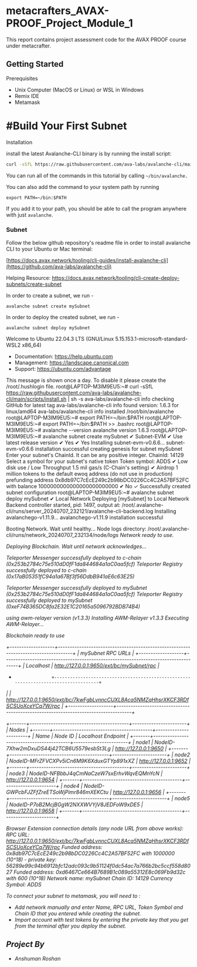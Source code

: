 # metacrafters_AVAX-PROOF_Project_Module_1
This report contains project assessment code for the AVAX PROOF course under metacrafter.

## Getting Started
Prerequisites
- Unix Computer (MacOS or Linux) or WSL in Windows
- Remix IDE
- Metamask

# #Build Your First Subnet
Installation

install the latest Avalanche-CLI binary is by running the install script:
```sh
curl -sSfL https://raw.githubusercontent.com/ava-labs/avalanche-cli/main/scripts/install.sh | sh -s
```
You can run all of the commands in this tutorial by calling ```~/bin/avalanche.```

You can also add the command to your system path by running

```
export PATH=~/bin:$PATH
```
If you add it to your path, you should be able to call the program anywhere with just ```avalanche```.
### Subnet 
 
Follow the below github repository's readme file in order to install avalanche CLI to your Ubuntu or Mac terminal:
 
 [https://docs.avax.network/tooling/cli-guides/install-avalanche-cli](https://github.com/ava-labs/avalanche-cli)

 Helping Resource: https://docs.avax.network/tooling/cli-create-deploy-subnets/create-subnet

In order to create a subnet, we run -

```
avalanche subnet create mySubnet
```

In order to deploy the created subnet, we run -

```
avalanche subnet deploy mySubnet
```


Welcome to Ubuntu 22.04.3 LTS (GNU/Linux 5.15.153.1-microsoft-standard-WSL2 x86_64)

 * Documentation:  https://help.ubuntu.com
 * Management:     https://landscape.canonical.com
 * Support:        https://ubuntu.com/advantage


This message is shown once a day. To disable it please create the
/root/.hushlogin file.
root@LAPTOP-M3IM9EU5:~# curl -sSfL https://raw.githubusercontent.com/ava-labs/avalanche-cli/main/scripts/install.sh | sh -s
ava-labs/avalanche-cli info checking GitHub for latest tag
ava-labs/avalanche-cli info found version: 1.6.3 for linux/amd64
ava-labs/avalanche-cli info installed /root/bin/avalanche
root@LAPTOP-M3IM9EU5:~# export PATH=~/bin:$PATH
root@LAPTOP-M3IM9EU5:~# export PATH=~/bin:$PATH >> .bashrc
root@LAPTOP-M3IM9EU5:~# avalanche --version
avalanche version 1.6.3
root@LAPTOP-M3IM9EU5:~# avalanche subnet create mySubnet
✔ Subnet-EVM
✔ Use latest release version
✔ Yes
✔ Yes
Installing subnet-evm-v0.6.6...
subnet-evm-v0.6.6 installation successful
creating genesis for subnet mySubnet
Enter your subnet's ChainId. It can be any positive integer.
ChainId: 14129
Select a symbol for your subnet's native token
Token symbol: ADDS
✔ Low disk use    / Low Throughput    1.5 mil gas/s (C-Chain's setting)
✔ Airdrop 1 million tokens to the default ewoq address (do not use in production)
prefunding address 0x8db97C7cEcE249c2b98bDC0226Cc4C2A57BF52FC with balance 1000000000000000000000000
✔ No
✓ Successfully created subnet configuration
root@LAPTOP-M3IM9EU5:~# avalanche subnet deploy mySubnet
✔ Local Network
Deploying [mySubnet] to Local Network
Backend controller started, pid: 1497, output at: /root/.avalanche-cli/runs/server_20240707_232121/avalanche-cli-backend.log
Installing avalanchego-v1.11.9...
avalanchego-v1.11.9 installation successful

Booting Network. Wait until healthy...
Node logs directory: /root/.avalanche-cli/runs/network_20240707_232134/node<i>/logs
Network ready to use.

Deploying Blockchain. Wait until network acknowledges...

Teleporter Messenger successfully deployed to c-chain (0x253b2784c75e510dD0fF1da844684a1aC0aa5fcf)
Teleporter Registry successfully deployed to c-chain (0x17aB05351fC94a1a67Bf3f56DdbB941aE6c63E25)

Teleporter Messenger successfully deployed to mySubnet (0x253b2784c75e510dD0fF1da844684a1aC0aa5fcf)
Teleporter Registry successfully deployed to mySubnet (0xeF74B365DC8fa2E32E1C20165a5096792BDB74B4)

using awm-relayer version (v1.3.3)
Installing AWM-Relayer v1.3.3
Executing AWM-Relayer...

Blockchain ready to use

+-------------------+------------------------------------------------------------------------------------+
|                                           mySubnet RPC URLs                                            |
+-------------------+------------------------------------------------------------------------------------+
| Localhost         | http://127.0.0.1:9650/ext/bc/mySubnet/rpc                                          |
+                   +------------------------------------------------------------------------------------+
|                   | http://127.0.0.1:9650/ext/bc/7kwFgbLvnncCUXL8Aca5NMZqHhsrXKCF3RDfSCSUoXceYCq7W/rpc |
+-------------------+------------------------------------------------------------------------------------+

+-------+------------------------------------------+-----------------------+
|                                  Nodes                                   |
+-------+------------------------------------------+-----------------------+
| Name  | Node ID                                  | Localhost Endpoint    |
+-------+------------------------------------------+-----------------------+
| node1 | NodeID-7Xhw2mDxuDS44j42TCB6U5579esbSt3Lg | http://127.0.0.1:9650 |
+-------+------------------------------------------+-----------------------+
| node2 | NodeID-MFrZFVCXPv5iCn6M9K6XduxGTYp891xXZ | http://127.0.0.1:9652 |
+-------+------------------------------------------+-----------------------+
| node3 | NodeID-NFBbbJ4qCmNaCzeW7sxErhvWqvEQMnYcN | http://127.0.0.1:9654 |
+-------+------------------------------------------+-----------------------+
| node4 | NodeID-GWPcbFJZFfZreETSoWjPimr846mXEKCtu | http://127.0.0.1:9656 |
+-------+------------------------------------------+-----------------------+
| node5 | NodeID-P7oB2McjBGgW2NXXWVYjV8JEDFoW9xDE5 | http://127.0.0.1:9658 |
+-------+------------------------------------------+-----------------------+

Browser Extension connection details (any node URL from above works):
RPC URL:           http://127.0.0.1:9650/ext/bc/7kwFgbLvnncCUXL8Aca5NMZqHhsrXKCF3RDfSCSUoXceYCq7W/rpc
Funded address:    0x8db97C7cEcE249c2b98bDC0226Cc4C2A57BF52FC with 1000000 (10^18) - private key: 56289e99c94b6912bfc12adc093c9b51124f0dc54ac7a766b2bc5ccf558d8027
Funded address:    0xd6467Ce664B7689B1c089a55312E8c069Fb9d32c with 600 (10^18)
Network name:      mySubnet
Chain ID:          14129
Currency Symbol:   ADDS

To connect your subnet to metamask, you will need to :

* Add network manually and enter Name, RPC URL, Token Symbol and Chain ID that you entered while creating the subnet.
* Import account with test tokens by entering the private key that you get from the terminal after you deploy the subnet.



## Project By
- Anshuman Roshan
